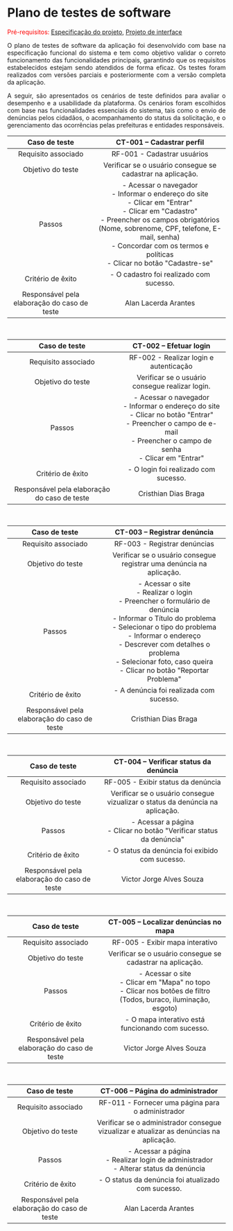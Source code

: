 # Plano de testes de software
<span style="color:red">Pré-requisitos: <a href="02-Especificacao.md"> Especificação do projeto</a></span>, <a href="04-Projeto-interface.md"> Projeto de interface</a>

<p align="justify">O plano de testes de software da aplicação foi desenvolvido com base na especificação funcional do sistema e tem como objetivo validar o correto funcionamento das funcionalidades principais, garantindo que os requisitos estabelecidos estejam sendo atendidos de forma eficaz. Os testes foram realizados com versões parciais e posteriormente com a versão completa da aplicação.</p>

<p align="justify">A seguir, são apresentados os cenários de teste definidos para avaliar o desempenho e a usabilidade da plataforma. Os cenários foram escolhidos com base nas funcionalidades essenciais do sistema, tais como o envio de denúncias pelos cidadãos, o acompanhamento do status da solicitação, e o gerenciamento das ocorrências pelas prefeituras e entidades responsáveis.</p>

| **Caso de teste**  | **CT-001 – Cadastrar perfil**  |
|:---: |:---: |
| Requisito associado | RF-001 - Cadastrar usuários |
| Objetivo do teste | Verificar se o usuário consegue se cadastrar na aplicação. |
| Passos | - Acessar o navegador <br> - Informar o endereço do site <br> - Clicar em "Entrar" <br> - Clicar em "Cadastro" <br> - Preencher os campos obrigatórios (Nome, sobrenome, CPF, telefone, E-mail, senha) <br> - Concordar com os termos e políticas <br> - Clicar no botão "Cadastre-se"|
| Critério de êxito | - O cadastro foi realizado com sucesso. |
| Responsável pela elaboração do caso de teste | Alan Lacerda Arantes |

<br>

| **Caso de teste**  | **CT-002 – Efetuar login**  |
|:---: |:---: |
| Requisito associado | RF-002 - Realizar login e autenticação |
| Objetivo do teste | Verificar se o usuário consegue realizar login. |
| Passos | - Acessar o navegador <br> - Informar o endereço do site <br> - Clicar no botão "Entrar" <br> - Preencher o campo de e-mail <br> - Preencher o campo de senha <br> - Clicar em "Entrar" |
| Critério de êxito | - O login foi realizado com sucesso. |
| Responsável pela elaboração do caso de teste | Cristhian Dias Braga |

<br>

| **Caso de teste**  | **CT-003 – Registrar denúncia**  |
|:---: |:---: |
| Requisito associado | RF-003 - Registrar denúncias |
| Objetivo do teste | Verificar se o usuário consegue registrar uma denúncia na aplicação. |
| Passos | - Acessar o site <br> - Realizar o login <br> - Preencher o formulário de denúncia<br> - Informar o Título do problema <br> - Selecionar o tipo do problema <br> - Informar o endereço <br> - Descrever com detalhes o problema <br> - Selecionar foto, caso queira <br> - Clicar no botão "Reportar Problema"|
| Critério de êxito | - A denúncia foi realizada com sucesso. |
| Responsável pela elaboração do caso de teste | Cristhian Dias Braga |

<br>

| **Caso de teste**  | **CT-004 – Verificar status da denúncia**  |
|:---: |:---: |
| Requisito associado | RF-005 - Exibir status da denúncia |
| Objetivo do teste | Verificar se o usuário consegue vizualizar o status da denúncia na aplicação. |
| Passos | - Acessar a página <br> - Clicar no botão "Verificar status da denúncia"|
| Critério de êxito | - O status da denúncia foi exibido com sucesso. |
| Responsável pela elaboração do caso de teste | Victor Jorge Alves Souza |

<br>

| **Caso de teste**  | **CT-005 – Localizar denúncias no mapa**  |
|:---: |:---: |
| Requisito associado | RF-005 - Exibir mapa interativo |
| Objetivo do teste | Verificar se o usuário consegue se cadastrar na aplicação. |
| Passos | - Acessar o site <br> - Clicar em "Mapa" no topo <br> - Clicar nos botões de filtro (Todos, buraco, iluminação, esgoto) |
| Critério de êxito | - O mapa interativo está funcionando com sucesso. |
| Responsável pela elaboração do caso de teste | Victor Jorge Alves Souza |

<br>

| **Caso de teste**  | **CT-006 – Página do administrador**  |
|:---: |:---: |
| Requisito associado | RF-011 - Fornecer uma página para o administrador |
| Objetivo do teste | Verificar se o administrador consegue vizualizar e atualizar as denúncias na aplicação. |
| Passos | - Acessar a página <br> - Realizar login de administrador <br> - Alterar status da denúncia|
| Critério de êxito | - O status da denúncia foi atualizado com sucesso. |
| Responsável pela elaboração do caso de teste | Alan Lacerda Arantes |
